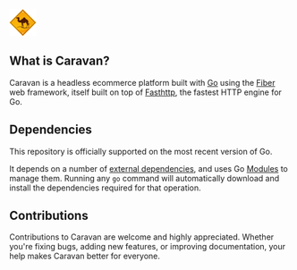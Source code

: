 <img src="/public/img/caravan-logo512.webp" alt="Caravan logo" height="48">

## What is Caravan?

Caravan is a headless ecommerce platform built with [Go](https://golang.org/) using the [Fiber](https://gofiber.io) web framework, itself built on top of [Fasthttp](https://github.com/valyala/fasthttp), the fastest HTTP engine for Go.

## Dependencies

This repository is officially supported on the most recent version of Go.

It depends on a number of [external dependencies](./go.mod), and uses Go [Modules](https://github.com/golang/go/wiki/Modules) to manage them. Running any `go` command will automatically download and install the dependencies required for that operation.

## Contributions

Contributions to Caravan are welcome and highly appreciated. Whether you're fixing bugs, adding new features, or improving documentation, your help makes Caravan better for everyone.
